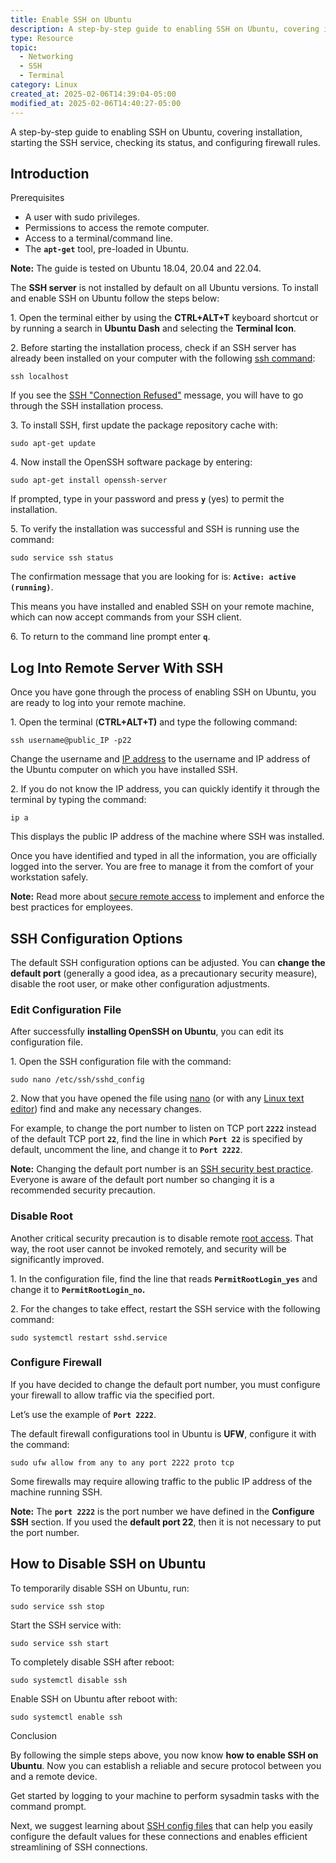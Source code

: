 ```yaml
---
title: Enable SSH on Ubuntu
description: A step-by-step guide to enabling SSH on Ubuntu, covering installation, starting the SSH service, checking its status, and configuring firewall rules.
type: Resource
topic:
  - Networking
  - SSH
  - Terminal
category: Linux
created_at: 2025-02-06T14:39:04-05:00
modified_at: 2025-02-06T14:40:27-05:00
---
```

A step-by-step guide to enabling SSH on Ubuntu, covering installation, starting the SSH service, checking its status, and configuring firewall rules.
## Introduction


Prerequisites

-   A user with sudo privileges.
-   Permissions to access the remote computer.
-   Access to a terminal/command line.
-   The **`apt-get`** tool, pre-loaded in Ubuntu.

**Note:** The guide is tested on Ubuntu 18.04, 20.04 and 22.04.

The **SSH server** is not installed by default on all Ubuntu versions. To install and enable SSH on Ubuntu follow the steps below:

1\. Open the terminal either by using the **CTRL+ALT+T** keyboard shortcut or by running a search in **Ubuntu Dash** and selecting the **Terminal Icon**.

2\. Before starting the installation process, check if an SSH server has already been installed on your computer with the following [ssh command](https://phoenixnap.com/kb/linux-ssh-commands):

```
ssh localhost
```

If you see the [SSH "Connection Refused"](https://phoenixnap.com/kb/ssh-connection-refused) message, you will have to go through the SSH installation process.

3\. To install SSH, first update the package repository cache with:

```
sudo apt-get update
```

4\. Now install the OpenSSH software package by entering:

```
sudo apt-get install openssh-server
```
If prompted, type in your password and press **`y`** (yes) to permit the installation.

5\. To verify the installation was successful and SSH is running use the command:

```
sudo service ssh status
```
The confirmation message that you are looking for is: **`Active: active (running)`**.

This means you have installed and enabled SSH on your remote machine, which can now accept commands from your SSH client.

6\. To return to the command line prompt enter **`q`**.

## Log Into Remote Server With SSH

Once you have gone through the process of enabling SSH on Ubuntu, you are ready to log into your remote machine.

1\. Open the terminal (**CTRL+ALT+T)** and type the following command:

```
ssh username@public_IP -p22
```
Change the username and [IP address](https://phoenixnap.com/kb/how-to-find-ip-address-linux) to the username and IP address of the Ubuntu computer on which you have installed SSH.

2\. If you do not know the IP address, you can quickly identify it through the terminal by typing the command:

```
ip a
```

This displays the public IP address of the machine where SSH was installed.

Once you have identified and typed in all the information, you are officially logged into the server. You are free to manage it from the comfort of your workstation safely.

**Note:** Read more about [secure remote access](https://phoenixnap.com/blog/secure-remote-access-best-practices) to implement and enforce the best practices for employees.

## SSH Configuration Options

The default SSH configuration options can be adjusted. You can **change the default port** (generally a good idea, as a precautionary security measure), disable the root user, or make other configuration adjustments.

### Edit Configuration File

After successfully **installing OpenSSH on Ubuntu**, you can edit its configuration file.

1\. Open the SSH configuration file with the command:

```
sudo nano /etc/ssh/sshd_config
```

2\. Now that you have opened the file using [nano](https://phoenixnap.com/kb/use-nano-text-editor-commands-linux) (or with any [Linux text editor](https://phoenixnap.com/kb/best-linux-text-editors-for-coding)) find and make any necessary changes.

For example, to change the port number to listen on TCP port **`2222`** instead of the default TCP port **`22`**, find the line in which **`Port 22`** is specified by default, uncomment the line, and change it to **`Port 2222`**.



**Note:** Changing the default port number is an [SSH security best practice](https://phoenixnap.com/kb/linux-ssh-security). Everyone is aware of the default port number so changing it is a recommended security precaution.

### Disable Root

Another critical security precaution is to disable remote [root access](https://phoenixnap.com/glossary/what-is-root-access). That way, the root user cannot be invoked remotely, and security will be significantly improved.

1\. In the configuration file, find the line that reads **`PermitRootLogin_yes`** and change it to **`PermitRootLogin_no`.**

2\. For the changes to take effect, restart the SSH service with the following command:

```
sudo systemctl restart sshd.service
```

### Configure Firewall

If you have decided to change the default port number, you must configure your firewall to allow traffic via the specified port.

Let’s use the example of **`Port 2222`**.

The default firewall configurations tool in Ubuntu is **UFW**, configure it with the command:

```
sudo ufw allow from any to any port 2222 proto tcp
```

Some firewalls may require allowing traffic to the public IP address of the machine running SSH.

**Note:** The **`port 2222`** is the port number we have defined in the **Configure SSH** section. If you used the **default port 22**, then it is not necessary to put the port number.

## How to Disable SSH on Ubuntu

To temporarily disable SSH on Ubuntu, run:

```
sudo service ssh stop
```

Start the SSH service with:

```
sudo service ssh start
```

To completely disable SSH after reboot:

```
sudo systemctl disable ssh
```

Enable SSH on Ubuntu after reboot with:

```
sudo systemctl enable ssh
```

Conclusion

By following the simple steps above, you now know **how to enable SSH on Ubuntu**. Now you can establish a reliable and secure protocol between you and a remote device.

Get started by logging to your machine to perform sysadmin tasks with the command prompt.

Next, we suggest learning about [SSH config files](https://phoenixnap.com/kb/ssh-config) that can help you easily configure the default values for these connections and enables efficient streamlining of SSH connections.


